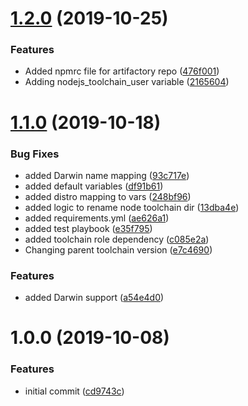 # [1.2.0](https://github.com/mongodb-ansible-roles/ansible-role-nodejs-toolchain/compare/v1.1.0...v1.2.0) (2019-10-25)


### Features

* Added npmrc file for artifactory repo ([476f001](https://github.com/mongodb-ansible-roles/ansible-role-nodejs-toolchain/commit/476f0011613086f1cc72b0f1515df9d47f0c0b54))
* Adding nodejs_toolchain_user variable ([2165604](https://github.com/mongodb-ansible-roles/ansible-role-nodejs-toolchain/commit/2165604a7630bd9662e5bc83ece8c5a729a5359a))

# [1.1.0](https://github.com/mongodb-ansible-roles/ansible-role-nodejs-toolchain/compare/v1.0.0...v1.1.0) (2019-10-18)


### Bug Fixes

* added Darwin name mapping ([93c717e](https://github.com/mongodb-ansible-roles/ansible-role-nodejs-toolchain/commit/93c717e0c92c3aae7f721eb1bb0fa4fa6d65ed01))
* added default variables ([df91b61](https://github.com/mongodb-ansible-roles/ansible-role-nodejs-toolchain/commit/df91b61be5294218970d4382008695f1f0681969))
* added distro mapping to vars ([248bf96](https://github.com/mongodb-ansible-roles/ansible-role-nodejs-toolchain/commit/248bf9608da22ca0f6f4ab230a506c7ae9de0c9b))
* added logic to rename node toolchain dir ([13dba4e](https://github.com/mongodb-ansible-roles/ansible-role-nodejs-toolchain/commit/13dba4e3b4fee3f7fdacca882dba965ab1e6743a))
* added requirements.yml ([ae626a1](https://github.com/mongodb-ansible-roles/ansible-role-nodejs-toolchain/commit/ae626a15f984aa996e365bcfd86166e178100698))
* added test playbook ([e35f795](https://github.com/mongodb-ansible-roles/ansible-role-nodejs-toolchain/commit/e35f795e32478e0afda8bcee690b1793e2bda77a))
* added toolchain role dependency ([c085e2a](https://github.com/mongodb-ansible-roles/ansible-role-nodejs-toolchain/commit/c085e2ad79bcc92f5f3a25c31da1fc7ff5d6dc58))
* Changing parent toolchain version ([e7c4690](https://github.com/mongodb-ansible-roles/ansible-role-nodejs-toolchain/commit/e7c469000732e753915497a39127c72a5cb96618))


### Features

* added Darwin support ([a54e4d0](https://github.com/mongodb-ansible-roles/ansible-role-nodejs-toolchain/commit/a54e4d0bfdb6344b88d1b118ffbcd641073ef933))

# 1.0.0 (2019-10-08)


### Features

* initial commit ([cd9743c](https://github.com/mongodb-ansible-roles/ansible-role-nodejs/commit/cd9743c))
